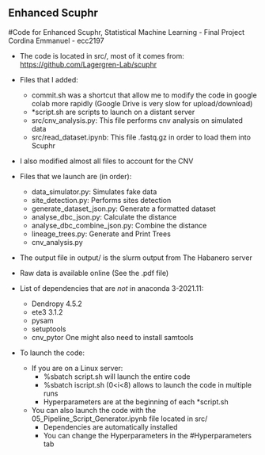 ## Enhanced Scuphr
#Code for Enhanced Scuphr, Statistical Machine Learning - Final Project
Cordina Emmanuel - ecc2197

- The code is located in src/, most of it comes from: https://github.com/Lagergren-Lab/scuphr
- Files that I added:
	* commit.sh was a shortcut that allow me to modify the code in google colab more rapidly (Google Drive is very slow for 	upload/download)
	* *script.sh are scripts to launch on a distant server
	* src/cnv_analysis.py: This file performs cnv analysis on simulated data
	* src/read_dataset.ipynb: This file .fastq.gz in order to load them into Scuphr
- I also modified almost all files to account for the CNV
- Files that we launch are (in order):
	* data_simulator.py: Simulates fake data
	* site_detection.py: Performs sites detection
	* generate_dataset_json.py: Generate a formatted dataset
	* analyse_dbc_json.py: Calculate the distance
	* analyse_dbc_combine_json.py: Combine the distance
	* lineage_trees.py: Generate and Print Trees
	* cnv_analysis.py

- The output file in output/ is the slurm output from The Habanero server
- Raw data is available online (See the .pdf file)
- List of dependencies that are *not* in anaconda 3-2021.11:
	* Dendropy 4.5.2
	* ete3 3.1.2
	* pysam
	* setuptools
	* cnv_pytor
	One might also need to install samtools
- To launch the code:
	* If you are on a Linux server:
		- %sbatch script.sh will launch the entire code
		- %sbatch iscript.sh (0<i<8) allows to launch the code in multiple runs
		- Hyperparameters are at the beginning of each *script.sh
	* You can also launch the code with the 05_Pipeline_Script_Generator.ipynb file located in src/
		- Dependencies are automatically installed
		- You can change the Hyperparameters in the #Hyperparameters tab

